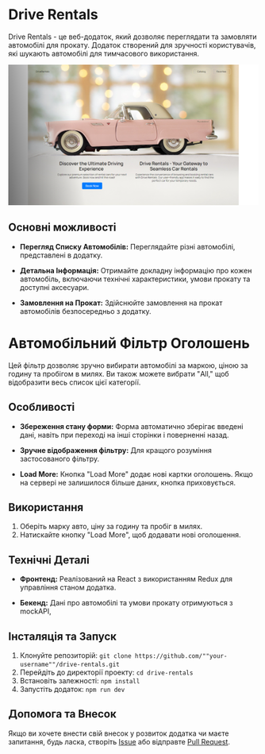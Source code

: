# Drive Rentals

Drive Rentals - це веб-додаток, який дозволяє переглядати та замовляти
автомобілі для прокату. Додаток створений для зручності користувачів, які
шукають автомобілі для тимчасового використання.

![Home page](/public/readme.png)

## Основні можливості

- **Перегляд Списку Автомобілів:** Переглядайте різні автомобілі, представлені в
  додатку.

- **Детальна Інформація:** Отримайте докладну інформацію про кожен автомобіль,
  включаючи технічні характеристики, умови прокату та доступні аксесуари.

- **Замовлення на Прокат:** Здійснюйте замовлення на прокат автомобілів
  безпосередньо з додатку.

# Автомобільний Фільтр Оголошень

Цей фільтр дозволяє зручно вибирати автомобілі за маркою, ціною за годину та
пробігом в милях. Ви також можете вибрати "All," щоб відобразити весь список
цієї категорії.

## Особливості

- **Збереження стану форми:** Форма автоматично зберігає введені дані, навіть
  при переході на інші сторінки і поверненні назад.

- **Зручне відображення фільтру:** Для кращого розуміння застосованого фільтру.

- **Load More:** Кнопка "Load More" додає нові картки оголошень. Якщо на сервері
  не залишилося більше даних, кнопка приховується.

## Використання

1. Оберіть марку авто, ціну за годину та пробіг в милях.
2. Натискайте кнопку "Load More", щоб додавати нові оголошення.

## Технічні Деталі

- **Фронтенд:** Реалізований на React з використанням Redux для управління
  станом додатка.

- **Бекенд:** Дані про автомобілі та умови прокату отримуються з mockAPI,

## Інсталяція та Запуск

1. Клонуйте репозиторій:
   `git clone https://github.com/""your-username""/drive-rentals.git`
2. Перейдіть до директорії проекту: `cd drive-rentals`
3. Встановіть залежності: `npm install`
4. Запустіть додаток: `npm run dev`

## Допомога та Внесок

Якщо ви хочете внести свій внесок у розвиток додатка чи маєте запитання, будь
ласка, створіть [Issue](https://github.com/Sokilskill/drive-rentals/issues) або
відправте [Pull Request](https://github.com/Sokilskill/drive-rentals/pulls).
